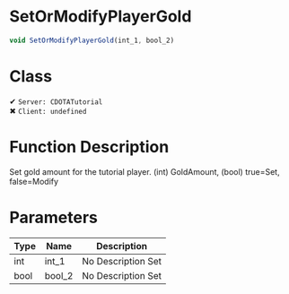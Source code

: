 # SetOrModifyPlayerGold
```js	
void SetOrModifyPlayerGold(int_1, bool_2)
```
# Class
✔ `Server: CDOTATutorial`  
✖ `Client: undefined`  

# Function Description
Set gold amount for the tutorial player. (int) GoldAmount, (bool) true=Set, false=Modify
# Parameters
Type|Name|Description
--|--|--
int|int_1|No Description Set
bool|bool_2|No Description Set
